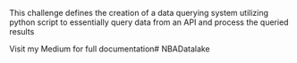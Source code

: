 This challenge defines the creation of a data querying system utilizing python script to essentially query data from an API and process the queried results

Visit my Medium for full documentation# NBADatalake
